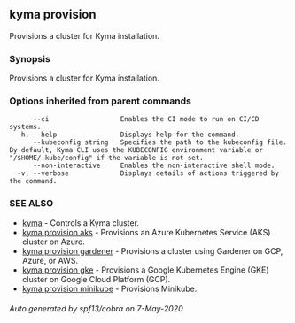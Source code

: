 ## kyma provision

Provisions a cluster for Kyma installation.

### Synopsis

Provisions a cluster for Kyma installation.

### Options inherited from parent commands

```
      --ci                  Enables the CI mode to run on CI/CD systems.
  -h, --help                Displays help for the command.
      --kubeconfig string   Specifies the path to the kubeconfig file. By default, Kyma CLI uses the KUBECONFIG environment variable or "/$HOME/.kube/config" if the variable is not set.
      --non-interactive     Enables the non-interactive shell mode.
  -v, --verbose             Displays details of actions triggered by the command.
```

### SEE ALSO

* [kyma](kyma.md)	 - Controls a Kyma cluster.
* [kyma provision aks](kyma_provision_aks.md)	 - Provisions an Azure Kubernetes Service (AKS) cluster on Azure.
* [kyma provision gardener](kyma_provision_gardener.md)	 - Provisions a cluster using Gardener on GCP, Azure, or AWS.
* [kyma provision gke](kyma_provision_gke.md)	 - Provisions a Google Kubernetes Engine (GKE) cluster on Google Cloud Platform (GCP).
* [kyma provision minikube](kyma_provision_minikube.md)	 - Provisions Minikube.

###### Auto generated by spf13/cobra on 7-May-2020
